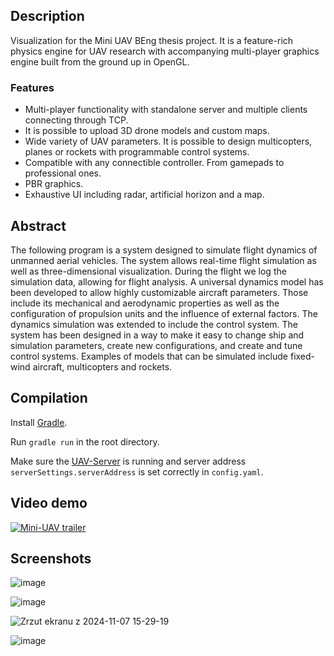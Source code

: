 ## Description

Visualization for the Mini UAV BEng thesis project. It is a feature-rich physics engine for UAV research with accompanying multi-player graphics engine built from the ground up in OpenGL.

### Features
 - Multi-player functionality with standalone server and multiple clients connecting through TCP.
 - It is possible to upload 3D drone models and custom maps.
 - Wide variety of UAV parameters. It is possible to design multicopters, planes or rockets with programmable control systems.
 - Compatible with any connectible controller. From gamepads to professional ones.
 - PBR graphics.
 - Exhaustive UI including radar, artificial horizon and a map.

## Abstract

The following program is a system designed to simulate flight dynamics of unmanned aerial vehicles. The system allows real-time flight simulation as well
as three-dimensional visualization. During the flight we log the simulation data, allowing for
flight analysis. A universal dynamics model has been developed to allow highly customizable
aircraft parameters. Those include its mechanical and aerodynamic properties as well as the
configuration of propulsion units and the influence of external factors. The dynamics simulation
was extended to include the control system. The system has been designed in a way to make
it easy to change ship and simulation parameters, create new configurations, and create and
tune control systems. Examples of models that can be simulated include fixed-wind aircraft,
multicopters and rockets.

## Compilation

Install [Gradle](https://gradle.org/).

Run `gradle run` in the root directory.

Make sure the [UAV-Server](https://github.com/MiNI-UAV/UAV_server) is running and server address `serverSettings.serverAddress` is set correctly in `config.yaml`.

## Video demo

[![Mini-UAV trailer](http://img.youtube.com/vi/NdrdWuIZauQ/0.jpg)](http://www.youtube.com/watch?v=NdrdWuIZauQ "Mini-UAV Trailer")

## Screenshots

![image](https://github.com/user-attachments/assets/08c8745c-2a1e-4562-a1f6-1546e6d9387e)

![image](https://github.com/user-attachments/assets/32f51cf0-3173-4e8e-8d9e-1c7c4fd2f669)

![Zrzut ekranu z 2024-11-07 15-29-19](https://github.com/user-attachments/assets/1a3fae11-0540-408c-8891-63ecb309e039)

![image](https://github.com/user-attachments/assets/a4289b3e-86d2-4570-b96f-476e973c979f)
